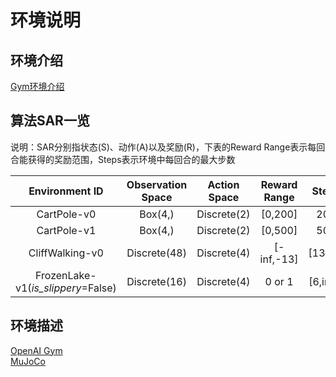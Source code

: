 # 环境说明

## 环境介绍

[Gym环境介绍](./gym_info.md)

## 算法SAR一览

说明：SAR分别指状态(S)、动作(A)以及奖励(R)，下表的Reward Range表示每回合能获得的奖励范围，Steps表示环境中每回合的最大步数

|           Environment ID           | Observation Space | Action Space | Reward Range |  Steps   |
| :--------------------------------: | :---------------: | :----------: | :----------: | :------: |
|            CartPole-v0             |      Box(4,)      | Discrete(2)  |   [0,200]    |   200    |
|            CartPole-v1             |      Box(4,)      | Discrete(2)  |   [0,500]    |   500    |
|          CliffWalking-v0           |   Discrete(48)    | Discrete(4)  |  [-inf,-13]  | [13,inf] |
| FrozenLake-v1(*is_slippery*=False) |   Discrete(16)    | Discrete(4)  |    0 or 1    | [6,info] |

## 环境描述

[OpenAI Gym](./gym_info.md)  
[MuJoCo](./mujoco_info.md)  

